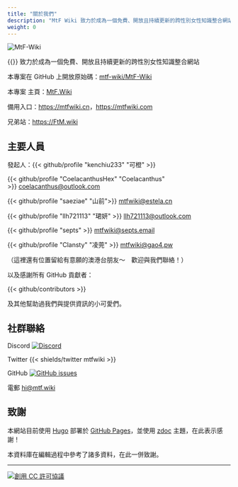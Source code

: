 ```yaml
---
title: "關於我們"
description: "MtF Wiki 致力於成為一個免費、開放且持續更新的跨性別女性知識整合網站"
weight: 0
---
```


<link rel="stylesheet" href="https://cdn.jsdelivr.net/npm/bootstrap-icons@1.5.0/font/bootstrap-icons.css">

![MtF-Wiki](/new/mtf-wiki-long.svg)

{{<mtf-wiki>}} 致力於成為一個免費、開放且持續更新的跨性別女性知識整合網站

本專案在 <i class="bi bi-github"></i> GitHub 上開放原始碼：[mtf-wiki/MtF-Wiki](https://github.com/mtf-wiki/MtF-Wiki)

本專案 <i class="bi bi-link-45deg"></i> 主頁：[MtF.Wiki](https://mtf.wiki)

<i class="bi bi-link-45deg"></i> 備用入口：<https://mtfwiki.cn>，<https://mtfwiki.com>

兄弟站：<https://FtM.wiki>

## 主要人員

發起人：{{< github/profile "kenchiu233" "可橙" >}}

{{< github/profile "CoelacanthusHex" "Coelacanthus" >}}&nbsp;<coelacanthus@outlook.com>

{{< github/profile "saeziae" "山前">}}&nbsp;<mtfwiki@estela.cn>

{{< github/profile "llh721113" "珺妍" >}}&nbsp;<llh721113@outlook.com>

{{< github/profile "septs" >}}&nbsp;<mtfwiki@septs.email>

{{< github/profile "Clansty" "凌莞" >}}&nbsp;<mtfwiki@gao4.pw>

（這裡還有位置留給有意願的澳港台朋友～　歡迎與我們聯絡！）

以及感謝所有 GitHub 貢獻者：

{{< github/contributors >}}

及其他幫助過我們與提供資訊的小可愛們。

## 社群聯絡

Discord [![Discord][shields/discord]](https://233.plus/discord)

Twitter {{< shields/twitter mtfwiki >}}

GitHub [![GitHub issues][shields/github]](https://github.com/mtf-wiki/MtF-Wiki/issues/new)

電郵 <hi@mtf.wiki>

[shields/discord]: https://img.shields.io/discord/883004164760801320?style=flat-square
[shields/github]: https://img.shields.io/github/issues/mtf-wiki/MtF-Wiki?style=flat-square

## 致謝

本網站目前使用 [Hugo][hugo-url] 部署於 [GitHub Pages][pages-url]，並使用 [zdoc][zdoc-url] 主題，在此表示感謝！

本資料庫在編輯過程中參考了諸多資料，在此一併致謝。

---

[![創用 CC 許可協議](https://i.creativecommons.org/l/by-sa/4.0/88x31.png)](https://creativecommons.org/licenses/by-sa/4.0/)

[hugo-url]: https://github.com/gohugoio/hugo
[zdoc-url]: https://github.com/zzossig/hugo-theme-zdoc
[pages-url]: https://pages.github.com
